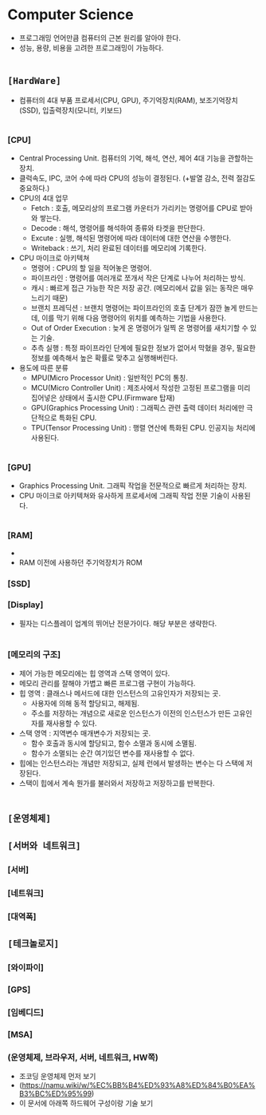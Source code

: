 # Computer Science
* 프로그래밍 언어만큼 컴퓨터의 근본 원리를 알아야 한다.
* 성능, 용량, 비용을 고려한 프로그래밍이 가능하다.<br><br>

## `[HardWare]`
* 컴퓨터의 4대 부품 프로세서(CPU, GPU), 주기억장치(RAM), 보조기억장치(SSD), 입출력장치(모니터, 키보드)<br><br>

### [CPU]
* Central Processing Unit. 컴퓨터의 기억, 해석, 연산, 제어 4대 기능을 관할하는 장치.
* 클럭속도, IPC, 코어 수에 따라 CPU의 성능이 결정된다. (+발열 감소, 전력 절감도 중요하다.)
* CPU의 4대 업무
    * Fetch : 호출, 메모리상의 프로그램 카운터가 가리키는 명령어를 CPU로 받아와 쌓는다.
    * Decode : 해석, 명령어를 해석하여 종류와 타겟을 판단한다.
    * Excute : 실행, 해석된 명령어에 따라 데이터에 대한 연산을 수행한다.
    * Writeback : 쓰기, 처리 완료된 데이터를 메모리에 기록한다.
* CPU 마이크로 아키텍쳐
    * 명령어 : CPU의 할 일을 적어놓은 명령어.
    * 파이프라인 : 명령어를 여러개로 쪼개서 작은 단계로 나누어 처리하는 방식.
    * 캐시 : 빠르게 접근 가능한 작은 저장 공간. (메모리에서 값을 읽는 동작은 매우 느리기 때문)
    * 브랜치 프레딕션 : 브랜치 명령어는 파이프라인의 호출 단계가 잠깐 놀게 만드는데, 이를 막기 위해 다음 명령어의 위치를 예측하는 기법을 사용한다.
    * Out of Order Execution : 늦게 온 명령어가 일찍 온 명령어를 새치기할 수 있는 기술.
    * 추측 실행 : 특정 파이프라인 단계에 필요한 정보가 없어서 막혔을 경우, 필요한 정보를 예측해서 높은 확률로 맞추고 실행해버린다.
* 용도에 따른 분류
    * MPU(Micro Processor Unit) : 일반적인 PC의 통칭.
    * MCU(Micro Controller Unit) : 제조사에서 작성한 고정된 프로그램을 미리 집어넣은 상태에서 출시한 CPU.(Firmware 탑재)
    * GPU(Graphics Processing Unit) : 그래픽스 관련 출력 데이터 처리에만 극단적으로 특화된 CPU.
    * TPU(Tensor Processing Unit) : 행렬 연산에 특화된 CPU. 인공지능 처리에 사용된다.<br><br>

### [GPU]
* Graphics Processing Unit. 그래픽 작업을 전문적으로 빠르게 처리하는 장치.
* CPU 마이크로 아키텍쳐와 유사하게 프로세서에 그래픽 작업 전문 기술이 사용된다.<br><br>

### [RAM]
* 
* RAM 이전에 사용하던 주기억장치가 ROM

### [SSD]
### [Display]
* 필자는 디스플레이 업계의 뛰어난 전문가이다. 해당 부분은 생략한다.<br><br>



### [메모리의 구조]
* 제어 가능한 메모리에는 힙 영역과 스택 영역이 있다.
* 메모리 관리를 잘해야 가볍고 빠른 프로그램 구현이 가능하다.
* 힙 영역 : 클래스나 메서드에 대한 인스턴스의 고유인자가 저장되는 곳. 
    * 사용자에 의해 동적 할당되고, 해제됨.
    * 주소를 저장하는 개념으로 새로운 인스턴스가 이전의 인스턴스가 만든 고유인자를 재사용할 수 있다.
* 스택 영역 : 지역변수 매개변수가 저장되는 곳. 
    * 함수 호출과 동시에 할당되고, 함수 소멸과 동시에 소멸됨.
    * 함수가 소멸되는 순간 여기있던 변수를 재사용할 수 없다.
* 힙에는 인스턴스라는 개념만 저장되고, 실제 런에서 발생하는 변수는 다 스택에 저장된다.
* 스택이 힙에서 계속 뭔가를 불러와서 저장하고 저장하고를 반복한다.<br><br>



## `[운영체제]`



## `[서버와 네트워크]`
### [서버]
### [네트워크]
### [대역폭]



## `[테크놀로지]`
### [와이파이]
### [GPS]
### [임베디드]
### [MSA]



### (운영체제, 브라우저, 서버, 네트워크, HW쪽)
* 조코딩 운영체제 먼저 보기
* (https://namu.wiki/w/%EC%BB%B4%ED%93%A8%ED%84%B0%EA%B3%BC%ED%95%99)
* 이 문서에 아래쪽 하드웨어 구성이랑 기술 보기